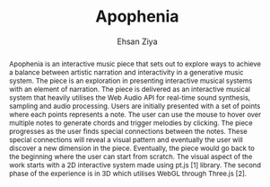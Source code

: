 --- 
  title: "Apophenia" 
  abstract: "Apophenia is an interactive music piece that sets out to explore ways to achieve a balance between artistic narration and interactivity in a generative music system. The piece is an exploration in presenting interactive musical systems with an element of narration. The piece is delivered as an interactive musical system that heavily utilises the Web Audio API for real-time sound synthesis, sampling and audio processing. Users are initially presented with a set of points where each points represents a note. The user can use the mouse to hover over multiple notes to generate chords and trigger melodies by clicking. The piece progresses as the user finds special connections between the notes. These special connections will reveal a visual pattern and eventually the user will discover a new dimension in the piece. Eventually, the piece would go back to the beginning where the user can start from scratch. The visual aspect of the work starts with a 2D interactive system made using pt.js [1] library. The second phase of the experience is in 3D which utilises WebGL through Three.js [2]." 
  address: "London" 
  author: "Ehsan Ziya" 
  booktitle: "Proceedings of the International Web Audio Conference" 
  editor: "Florian Thalmann, Sebastian Ewert" 
  month: "Proceedings of the International Web Audio Conference"
  pages: "2017" 
  publisher: "Queen Mary University of London" 
  series: "WAC '17"
  type: "Artwork"  
  year: "2017" 
  id: "2017_EA_50" 
  tags: year2017
  media: none 
  pdflink: /_data/papers/pdf/2017/2017_50.pdf
  ISSN: 2663-5844
---